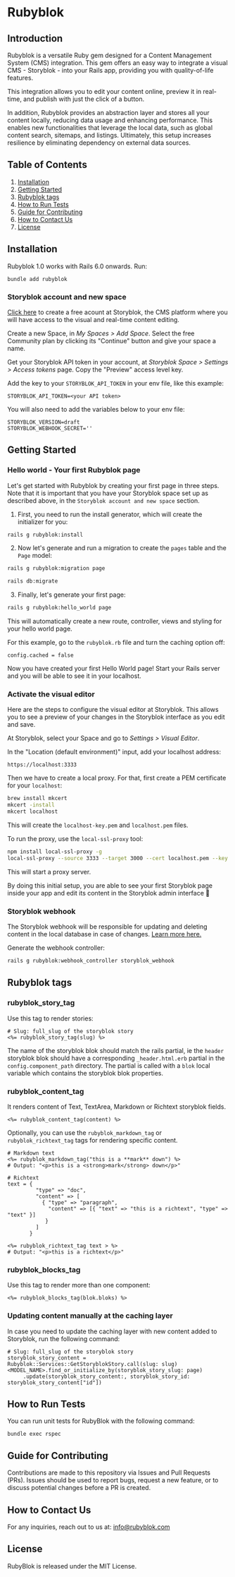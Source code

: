 # Rubyblok
## Introduction
Rubyblok is a versatile Ruby gem designed for a Content Management System (CMS) integration.
This gem offers an easy way to integrate a visual CMS - Storyblok - into your Rails app, providing you with quality-of-life features.

This integration allows you to edit your content online, preview it in real-time, and publish with just the click of a button.

In addition, Rubyblok provides an abstraction layer and stores all your content locally, reducing data usage and enhancing performance. This enables new functionalities that leverage the local data, such as global content search, sitemaps, and listings. Ultimately, this setup increases resilience by eliminating dependency on external data sources.

## Table of Contents
1. [Installation](#installation)
2. [Getting Started](#getting-started)
3. [Rubyblok tags](#rubyblok-tags)
4. [How to Run Tests](#how-to-run-tests)
5. [Guide for Contributing](#guide-for-contributing)
6. [How to Contact Us](#how-to-contact-us)
7. [License](#license)

## Installation
Rubyblok 1.0 works with Rails 6.0 onwards. Run:
```
bundle add rubyblok
```

### Storyblok account and new space
[Click here](https://app.storyblok.com/#/signup) to create a free acount at Storyblok, the CMS platform where you will have access to the visual and real-time content editing.

Create a new Space, in _My Spaces > Add Space_. Select the free Community plan by clicking its "Continue" button and give your space a name.

Get your Storyblok API token in your account, at _Storyblok Space > Settings > Access tokens_ page. Copy the "Preview" access level key.

Add the key to your `STORYBLOK_API_TOKEN` in your env file, like this example:

```
STORYBLOK_API_TOKEN=<your API token>
```
You will also need to add the variables below to your env file:
```
STORYBLOK_VERSION=draft
STORYBLOK_WEBHOOK_SECRET=''
```

## Getting Started

### Hello world - Your first Rubyblok page
Let's get started with Rubyblok by creating your first page in three steps.
Note that it is important that you have your Storyblok space set up as described above, in the `Storyblok account and new space` section.

1. First, you need to run the install generator, which will create the initializer for you:
```bash
rails g rubyblok:install
```

2. Now let's generate and run a migration to create the `pages` table and the `Page` model:
```bash
rails g rubyblok:migration page

rails db:migrate
```

3. Finally, let's generate your first page:
```bash
rails g rubyblok:hello_world page
```
This will automatically create a new route, controller, views and styling for your hello world page.

For this example, go to the `rubyblok.rb` file and turn the caching option off:
```
config.cached = false
```

Now you have created your first Hello World page! Start your Rails server and you will be able to see it in your localhost.

### Activate the visual editor 
Here are the steps to configure the visual editor at Storyblok. This allows you to see a preview of your changes in the Storyblok interface as you edit and save.

At Storyblok, select your Space and go to _Settings > Visual Editor_. 

In the "Location (default environment)" input, add your localhost address:
```
https://localhost:3333
```

Then we have to create a local proxy. For that, first create a PEM certificate for your `localhost`:

```bash
brew install mkcert
mkcert -install
mkcert localhost
```

This will create the `localhost-key.pem` and `localhost.pem` files.

To run the proxy, use the `local-ssl-proxy` tool:

```bash
npm install local-ssl-proxy -g
local-ssl-proxy --source 3333 --target 3000 --cert localhost.pem --key localhost-key.pem
```

This will start a proxy server.

By doing this initial setup, you are able to see your first Storyblok page inside your app and edit its content in the Storyblok admin interface 🎉

### Storyblok webhook
The Storyblok webhook will be responsible for updating and deleting content in the local database in case of changes. [Learn more here.](https://www.storyblok.com/docs/guide/in-depth/webhooks)

Generate the webhook controller:
```bash
rails g rubyblok:webhook_controller storyblok_webhook
```

## Rubyblok tags

### rubyblok_story_tag
Use this tag to render stories:
```
# Slug: full_slug of the storyblok story
<%= rubyblok_story_tag(slug) %>
```
The name of the storyblok blok should match the rails partial, ie the `header` storyblok blok should have a corresponding `_header.html.erb` partial in the `config.component_path` directory. The partial is called with a `blok` local variable which contains the storyblok blok properties.

### rubyblok_content_tag
It renders content of Text, TextArea, Markdown or Richtext storyblok fields.
```
<%= rubyblok_content_tag(content) %>
```

Optionally, you can use the `rubyblok_markdown_tag` or `rubyblok_richtext_tag` tags for rendering specific content.
```
# Markdown text
<%= rubyblok_markdown_tag("this is a **mark** down") %>
# Output: "<p>this is a <strong>mark</strong> down</p>"

# Richtext
text = { 
         "type" => "doc",
         "content" => [
           { "type" => "paragraph",
             "content" => [{ "text" => "this is a richtext", "type" => "text" }]
            }
         ]
       }

<%= rubyblok_richtext_tag text > %> 
# Output: "<p>this is a richtext</p>"
```

### rubyblok_blocks_tag
Use this tag to render more than one component:
```
<%= rubyblok_blocks_tag(blok.bloks) %>
```

### Updating content manually at the caching layer
In case you need to update the caching layer with new content added to Storyblok, run the following command:
```
# Slug: full_slug of the storyblok story
storyblok_story_content = Rubyblok::Services::GetStoryblokStory.call(slug: slug)
<MODEL_NAME>.find_or_initialize_by(storyblok_story_slug: page)
     .update(storyblok_story_content:, storyblok_story_id: storyblok_story_content["id"])
```

## How to Run Tests
You can run unit tests for RubyBlok with the following command:
```
bundle exec rspec
```

## Guide for Contributing
Contributions are made to this repository via Issues and Pull Requests (PRs).
Issues should be used to report bugs, request a new feature, or to discuss potential changes before a PR is created.

## How to Contact Us
For any inquiries, reach out to us at: info@rubyblok.com

## License
RubyBlok is released under the MIT License.

